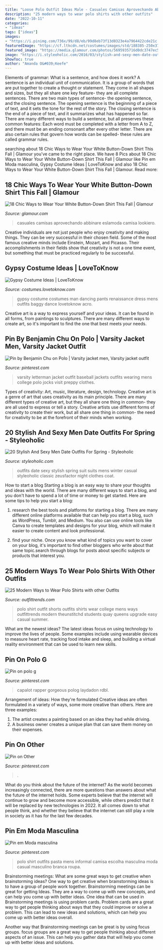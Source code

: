 ```yaml
---
title: "Loose Polo Outfit Ideas Male - Casuales Camisas Aprovechando Abbinare Eslamoda Camisa Lookiero"
description: "25 modern ways to wear polo shirts with other outfits"
date: "2022-10-11"
categories:
- "ideas"
tags: ["ideas"]
images:
- "https://i.pinimg.com/736x/99/d8/eb/99d8eb73f13d0323e4a7964422cde21c.jpg"
featuredImage: "https://cf.ltkcdn.net/costumes/images/std/188385-250x375-gypsy-man-dancing.jpg"
featured_image: "https://media.glamour.com/photos/5695935716d0dc3747ec5c27/master/w_1280,c_limit/fashion-2015-11-white-shirt-outfit-ideas-date-black-bra-floral-skirt-the-glamorai-main.jpg"
image: "https://i.styleoholic.com/2016/03/stylish-and-sexy-men-date-outfits-for-spring-8.jpg"
ShowToc: true
author: "Amanda O&#039;Keefe"
---
```



Elements of grammar: What is a sentence, and how does it work?
A sentence is an individual unit of communication. It is a group of words that are put together to create a thought or statement. They come in all shapes and sizes, but they all share one key feature- they are all complete sentences. There are two main types of sentence- the opening sentence, and the closing sentence. The opening sentence is the beginning of a piece of text, and it sets the tone for the rest of the story. The closing sentence is the end of a piece of text, and it summarizes what has happened so far. There are many different ways to build a sentence, but all preserves these common features: Each word must be completed with a letter from A to Z, and there must be an ending consonant after every other letter. There are also certain rules that govern how words can be spelled- these rules are called grammar rules.

	

		
searching about 18 Chic Ways to Wear Your White Button-Down Shirt This Fall | Glamour you've came to the right place. We have 8 Pics about 18 Chic Ways to Wear Your White Button-Down Shirt This Fall | Glamour like Pin em Moda masculina, Gypsy Costume Ideas | LoveToKnow and also 18 Chic Ways to Wear Your White Button-Down Shirt This Fall | Glamour. Read more:
		
    
## 18 Chic Ways To Wear Your White Button-Down Shirt This Fall | Glamour

<img loading=lazy src="https://media.glamour.com/photos/5695935716d0dc3747ec5c27/master/w_1280,c_limit/fashion-2015-11-white-shirt-outfit-ideas-date-black-bra-floral-skirt-the-glamorai-main.jpg" onerror="this.onerror=null;this.src='https://tse2.mm.bing.net/th?id=OIP.IClGZnrXl_a22N0ANqjJ7QHaLH&amp;pid=15.1';" alt="18 Chic Ways to Wear Your White Button-Down Shirt This Fall | Glamour">

_Source: glamour.com_

>casuales camisas aprovechando abbinare eslamoda camisa lookiero. 

	

Creative individuals are not just people who enjoy creativity and making things. They can be very successful in their chosen field. Some of the most famous creative minds include Einstein, Mozart, and Picasso. Their accomplishments in their fields show that creativity is not a one time event, but something that must be practiced regularly to be successful.

    
## Gypsy Costume Ideas | LoveToKnow

<img loading=lazy src="https://cf.ltkcdn.net/costumes/images/std/188385-250x375-gypsy-man-dancing.jpg" onerror="this.onerror=null;this.src='https://tse2.mm.bing.net/th?id=OIP.9raA8V2euWEHoa2L4zC19gAAAA&amp;pid=15.1';" alt="Gypsy Costume Ideas | LoveToKnow">

_Source: costumes.lovetoknow.com_

>gypsy costume costumes man dancing pants renaissance dress mens outfits baggy dance lovetoknow acro. 

	

Creative art is a way to express yourself and your ideas. It can be found in all forms, from paintings to sculptures. There are many different ways to create art, so it's important to find the one that best meets your needs.

    
## Pin By Benjamin Chu On Polo | Varsity Jacket Men, Varsity Jacket Outfit

<img loading=lazy src="https://i.pinimg.com/736x/be/21/e9/be21e9c9843b03f9708117ad23cb0a06.jpg" onerror="this.onerror=null;this.src='https://tse1.mm.bing.net/th?id=OIP.-YCuvhvRt5AbFcKnppmbSwAAAA&amp;pid=15.1';" alt="Pin by Benjamin Chu on Polo | Varsity jacket men, Varsity jacket outfit">

_Source: pinterest.com_

>varsity letterman jacket outfit baseball jackets outfits wearing mens college polo jocks visit preppy clothes. 

	

Types of creativity: Art, music, literature, design, technology.
Creative art is a genre of art that uses creativity as its main principle. There are many different types of creative art, but they all share one thing in common- they are all used to express or tell a story. Creative artists use different forms of creativity to create their work, but all share one thing in common- the need for creativity to be at the forefront of their minds when working.

    
## 20 Stylish And Sexy Men Date Outfits For Spring - Styleoholic

<img loading=lazy src="https://i.styleoholic.com/2016/03/stylish-and-sexy-men-date-outfits-for-spring-8.jpg" onerror="this.onerror=null;this.src='https://tse2.mm.bing.net/th?id=OIP.R26XKbCTIkAYjoWE8PzaBgHaO0&amp;pid=15.1';" alt="20 Stylish And Sexy Men Date Outfits For Spring - Styleoholic">

_Source: styleoholic.com_

>outfits date sexy stylish spring suit suits mens winter casual styleoholic classic zeusfactor night clothes coat. 

	

How to start a blog
Starting a blog is an easy way to share your thoughts and ideas with the world. There are many different ways to start a blog, and you don't have to spend a lot of time or money to get started. Here are some tips to help you start a blog: 
1. research the best tools and platforms for starting a blog. There are many different online platforms available that can help you start a blog, such as WordPress, Tumblr, and Medium. You also can use online tools like Canva to create templates and designs for your blog, which will make it easier to create content and look professional. 

2. find your niche. Once you know what kind of topics you want to cover on your blog, it's important to find other bloggers who write about that same topic.search through blogs for posts about specific subjects or products that interest you.

    
## 25 Modern Ways To Wear Polo Shirts With Other Outfits

<img loading=lazy src="https://www.outfittrends.com/wp-content/uploads/2014/08/white-polo-shirt.jpg" onerror="this.onerror=null;this.src='https://tse1.mm.bing.net/th?id=OIP.dBrS5dclZ650D_7o6SaXKwHaLJ&amp;pid=15.1';" alt="25 Modern Ways to Wear Polo Shirts with other Outfits">

_Source: outfittrends.com_

>polo shirt outfit shorts outfits shirts wear college mens ways outfittrends modern theunstitchd students quay queens upgrade easy casual summer. 

	

What are the newest ideas?
The latest ideas focus on using technology to improve the lives of people. Some examples include using wearable devices to measure heart rate, tracking food intake and sleep, and building a virtual reality environment that can be used to learn new skills.

    
## Pin On Polo G

<img loading=lazy src="https://i.pinimg.com/736x/e4/f9/3f/e4f93ff6004cc2978d155712ac72e284.jpg" onerror="this.onerror=null;this.src='https://tse1.mm.bing.net/th?id=OIP.kyZtYxSrugRJQd9svWfyCQHaJN&amp;pid=15.1';" alt="Pin on polo g">

_Source: pinterest.com_

>capalot rapper gorgeous polog laydadon rdbl. 

	

Arrangement of ideas: How they're formulated
Creative ideas are often formulated in a variety of ways, some more creative than others. Here are three examples:
1. The artist creates a painting based on an idea they had while driving.
2. A business owner creates a unique plan that can save them money on their expenses.

    
## Pin On Other

<img loading=lazy src="https://i.pinimg.com/736x/99/d8/eb/99d8eb73f13d0323e4a7964422cde21c.jpg" onerror="this.onerror=null;this.src='https://tse2.mm.bing.net/th?id=OIP.n_LO9CvecjSeacyM4JDZsAHaQM&amp;pid=15.1';" alt="Pin on Other">

_Source: pinterest.com_

>. 

	

What do you think about the future of the internet?
As the world becomes increasingly connected, there are more questions than answers about what the future of the internet holds. Some experts believe that the internet will continue to grow and become more accessible, while others predict that it will be replaced by new technologies in 2022. It all comes down to what people think, and whether they believe that the internet can still play a role in society as it has for the last few decades.

    
## Pin Em Moda Masculina

<img loading=lazy src="https://i.pinimg.com/originals/41/af/35/41af35482b55d15c609e011d37605f94.png" onerror="this.onerror=null;this.src='https://tse4.mm.bing.net/th?id=OIP.9rPnMqhYHK8f_PxSM_wdxQHaNK&amp;pid=15.1';" alt="Pin em Moda masculina">

_Source: pinterest.com_

>polo shirt outfits pasta mens informal camisa escolha masculina moda casual masculino branca roupa. 

	

Brainstorming meetings: What are some great ways to get creative when brainstorming ideas?
One way to get creative when brainstorming ideas is to have a group of people work together. Brainstorming meetings can be great for getting Ideas. They are a way to come up with new concepts, and can help you come up with better ideas. 
One idea that can be used in Brainstorming meetings is using problem cards. Problem cards are a great way to get people thinking about ways that they could improve or solve a problem. This can lead to new ideas and solutions, which can help you come up with better ideas overall. 

Another way that Brainstorming meetings can be great is by using focus groups. focus groups are a great way to get people thinking about different aspects of an issue. This can help you gather data that will help you come up with better ideas and solutions.

